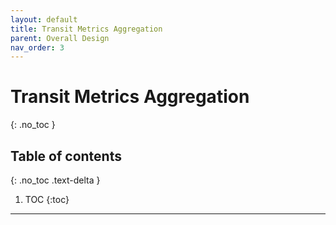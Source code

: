 ```yaml
---
layout: default
title: Transit Metrics Aggregation
parent: Overall Design
nav_order: 3
---
```


# Transit Metrics Aggregation
{: .no_toc }
## Table of contents
{: .no_toc .text-delta }

1. TOC
{:toc}

---

